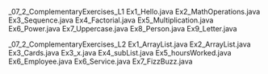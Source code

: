 _07_2_ComplementaryExercises_L1
Ex1_Hello.java
Ex2_MathOperations.java
Ex3_Sequence.java
Ex4_Factorial.java
Ex5_Multiplication.java
Ex6_Power.java
Ex7_Uppercase.java
Ex8_Person.java
Ex9_Letter.java

_07_2_ComplementaryExercises_L2
Ex1_ArrayList.java
Ex2_ArrayList.java
Ex3_Cards.java
Ex3_x.java
Ex4_subList.java
Ex5_hoursWorked.java
Ex6_Employee.java
Ex6_Service.java
Ex7_FizzBuzz.java
